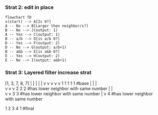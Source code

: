 ### Strat 2: edit in place
```mermaid
flowchart TD
s(start) --> A[Is 0?]
A -- No --> B[Larger then neighbor/s?]
B -- No --> J(output: 1)
A -- Yes --> C(output: 1)
B -- a/b --> D[is a/b 0?]
D -- Yes --> F(output: 2)
D -- No --> G(output: a/b+1)
B -- a&b --> E[is a&b 0?]
E -- Yes --> H(output: 2)
E -- No --> I(output: a&b+1)
```

### Strat 3: Layered filter increase strat

[1, 3, 7, 8, 7]
 |  |  |  |  |
 v  v  v  v  v
 1  1  1  1  1 #base
    |  |  |  
    v  v  v
	2  2  2    #has lower neighbor with same number
	   |  |  
       v  v
	   3  3    #has lower neighbor with same number
		  | 
          v
	      4    #has lower neighbor with same number

 1  2  3  4  1 #final
